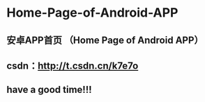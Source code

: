 # Home-Page-of-Android-APP
## 安卓APP首页 （Home Page of Android APP）
## csdn：http://t.csdn.cn/k7e7o
## have a good time!!!
